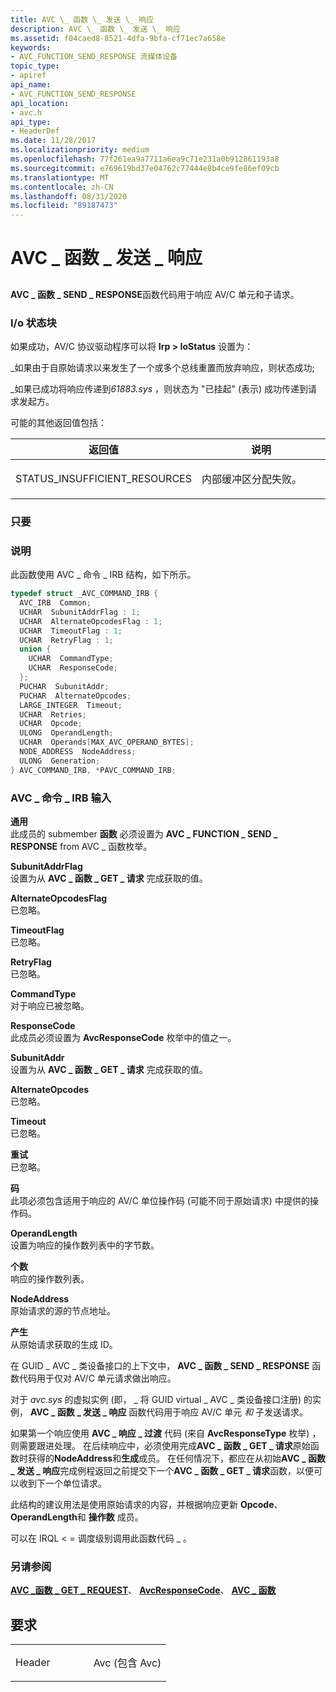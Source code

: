 ```yaml
---
title: AVC \_ 函数 \_ 发送 \_ 响应
description: AVC \_ 函数 \_ 发送 \_ 响应
ms.assetid: f04caed8-8521-4dfa-9bfa-cf71ec7a658e
keywords:
- AVC_FUNCTION_SEND_RESPONSE 流媒体设备
topic_type:
- apiref
api_name:
- AVC_FUNCTION_SEND_RESPONSE
api_location:
- avc.h
api_type:
- HeaderDef
ms.date: 11/28/2017
ms.localizationpriority: medium
ms.openlocfilehash: 77f261ea9a7711a6ea9c71e231a0b912861193a8
ms.sourcegitcommit: e769619bd37e04762c77444e8b4ce9fe86ef09cb
ms.translationtype: MT
ms.contentlocale: zh-CN
ms.lasthandoff: 08/31/2020
ms.locfileid: "89187473"
---
```

# <a name="avc_function_send_response"></a>AVC \_ 函数 \_ 发送 \_ 响应


## <span id="ddk_avc_function_send_response_ks"></span><span id="DDK_AVC_FUNCTION_SEND_RESPONSE_KS"></span>


**AVC \_ 函数 \_ SEND \_ RESPONSE**函数代码用于响应 AV/C 单元和子请求。

### <a name="io-status-block"></a>I/o 状态块

如果成功，AV/C 协议驱动程序可以将 **Irp &gt; IoStatus** 设置为：

\_如果由于自原始请求以来发生了一个或多个总线重置而放弃响应，则状态成功;

\_如果已成功将响应传递到*61883.sys* ，则状态为 "已挂起" (表示) 成功传递到请求发起方。

可能的其他返回值包括：

<table>
<colgroup>
<col width="50%" />
<col width="50%" />
</colgroup>
<thead>
<tr class="header">
<th>返回值</th>
<th>说明</th>
</tr>
</thead>
<tbody>
<tr class="odd">
<td><p>STATUS_INSUFFICIENT_RESOURCES</p></td>
<td><p>内部缓冲区分配失败。</p></td>
</tr>
</tbody>
</table>

 

### <a name="span-idheadersspanspan-idheadersspanheaders"></a><span id="headers"></span><span id="HEADERS"></span>只要

### <a name="comments"></a>说明

此函数使用 AVC \_ 命令 \_ IRB 结构，如下所示。

```cpp
typedef struct _AVC_COMMAND_IRB {
  AVC_IRB  Common;
  UCHAR  SubunitAddrFlag : 1;
  UCHAR  AlternateOpcodesFlag : 1;
  UCHAR  TimeoutFlag : 1;
  UCHAR  RetryFlag : 1;
  union {
    UCHAR  CommandType;
    UCHAR  ResponseCode;
  };
  PUCHAR  SubunitAddr;
  PUCHAR  AlternateOpcodes;
  LARGE_INTEGER  Timeout;
  UCHAR  Retries;
  UCHAR  Opcode;
  ULONG  OperandLength;
  UCHAR  Operands[MAX_AVC_OPERAND_BYTES];
  NODE_ADDRESS  NodeAddress;
  ULONG  Generation;
} AVC_COMMAND_IRB, *PAVC_COMMAND_IRB;
```

### <a name="span-idavc_command_irb_inputspanspan-idavc_command_irb_inputspanavc_command_irb-input"></a><span id="avc_command_irb_input"></span><span id="AVC_COMMAND_IRB_INPUT"></span>AVC \_ 命令 \_ IRB 输入

**通用**  
此成员的 submember **函数** 必须设置为 **AVC \_ FUNCTION \_ SEND \_ RESPONSE** from AVC \_ 函数枚举。

<span id="SubunitAddrFlag"></span><span id="subunitaddrflag"></span><span id="SUBUNITADDRFLAG"></span>**SubunitAddrFlag**  
设置为从 **AVC \_ 函数 \_ GET \_ 请求** 完成获取的值。

<span id="AlternateOpcodesFlag"></span><span id="alternateopcodesflag"></span><span id="ALTERNATEOPCODESFLAG"></span>**AlternateOpcodesFlag**  
已忽略。

<span id="TimeoutFlag"></span><span id="timeoutflag"></span><span id="TIMEOUTFLAG"></span>**TimeoutFlag**  
已忽略。

<span id="RetryFlag"></span><span id="retryflag"></span><span id="RETRYFLAG"></span>**RetryFlag**  
已忽略。

<span id="CommandType"></span><span id="commandtype"></span><span id="COMMANDTYPE"></span>**CommandType**  
对于响应已被忽略。

<span id="ResponseCode"></span><span id="responsecode"></span><span id="RESPONSECODE"></span>**ResponseCode**  
此成员必须设置为 **AvcResponseCode** 枚举中的值之一。

<span id="SubunitAddr"></span><span id="subunitaddr"></span><span id="SUBUNITADDR"></span>**SubunitAddr**  
设置为从 **AVC \_ 函数 \_ GET \_ 请求** 完成获取的值。

<span id="AlternateOpcodes"></span><span id="alternateopcodes"></span><span id="ALTERNATEOPCODES"></span>**AlternateOpcodes**  
已忽略。

<span id="Timeout"></span><span id="timeout"></span><span id="TIMEOUT"></span>**Timeout**  
已忽略。

<span id="Retries"></span><span id="retries"></span><span id="RETRIES"></span>**重试**  
已忽略。

<span id="Opcode"></span><span id="opcode"></span><span id="OPCODE"></span>**码**  
此项必须包含适用于响应的 AV/C 单位操作码 (可能不同于原始请求) 中提供的操作码。

<span id="OperandLength"></span><span id="operandlength"></span><span id="OPERANDLENGTH"></span>**OperandLength**  
设置为响应的操作数列表中的字节数。

<span id="Operands"></span><span id="operands"></span><span id="OPERANDS"></span>**个数**  
响应的操作数列表。

<span id="NodeAddress"></span><span id="nodeaddress"></span><span id="NODEADDRESS"></span>**NodeAddress**  
原始请求的源的节点地址。

<span id="Generation"></span><span id="generation"></span><span id="GENERATION"></span>**产生**  
从原始请求获取的生成 ID。

在 GUID \_ AVC \_ 类设备接口的上下文中， **AVC \_ 函数 \_ SEND \_ RESPONSE** 函数代码用于仅对 AV/C 单元请求做出响应。

对于 *avc.sys* 的虚拟实例 (即， \_ 将 GUID virtual \_ AVC \_ 类设备接口注册) 的实例， **AVC \_ 函数 \_ 发送 \_ 响应** 函数代码用于响应 AV/C 单元 *和* 子发送请求。

如果第一个响应使用 **AVC \_ 响应 \_ 过渡** 代码 (来自 **AvcResponseType** 枚举) ，则需要跟进处理。 在后续响应中，必须使用完成**AVC \_ 函数 \_ GET \_ 请求**原始函数时获得的**NodeAddress**和**生成**成员。 在任何情况下，都应在从初始**AVC \_ 函数 \_ 发送 \_ 响应**完成例程返回之前提交下一个**AVC \_ 函数 \_ GET \_ 请求**函数，以便可以收到下一个单位请求。

此结构的建议用法是使用原始请求的内容，并根据响应更新 **Opcode**、 **OperandLength**和 **操作数** 成员。

可以在 IRQL &lt; = 调度级别调用此函数代码 \_ 。

### <a name="see-also"></a>另请参阅

[**AVC \_函数 \_ GET \_ REQUEST**](avc-function-get-request.md)、 [**AvcResponseCode**](/windows-hardware/drivers/ddi/avc/ne-avc-_tagavcresponsecode)、 [**AVC \_ 函数**](/windows-hardware/drivers/ddi/avc/ne-avc-_tagavc_function)

<a name="requirements"></a>要求
------------

<table>
<colgroup>
<col width="50%" />
<col width="50%" />
</colgroup>
<tbody>
<tr class="odd">
<td><p>Header</p></td>
<td>Avc (包含 Avc) </td>
</tr>
</tbody>
</table>

 

